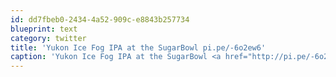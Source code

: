 ```yaml
---
id: dd7fbeb0-2434-4a52-909c-e8843b257734
blueprint: text
category: twitter
title: 'Yukon Ice Fog IPA at the SugarBowl pi.pe/-6o2ew6'
caption: 'Yukon Ice Fog IPA at the SugarBowl <a href="http://pi.pe/-6o2ew6" title="http://pi.pe/-6o2ew6" class="link link_untco">pi.pe/-6o2ew6</a>'
---
```

